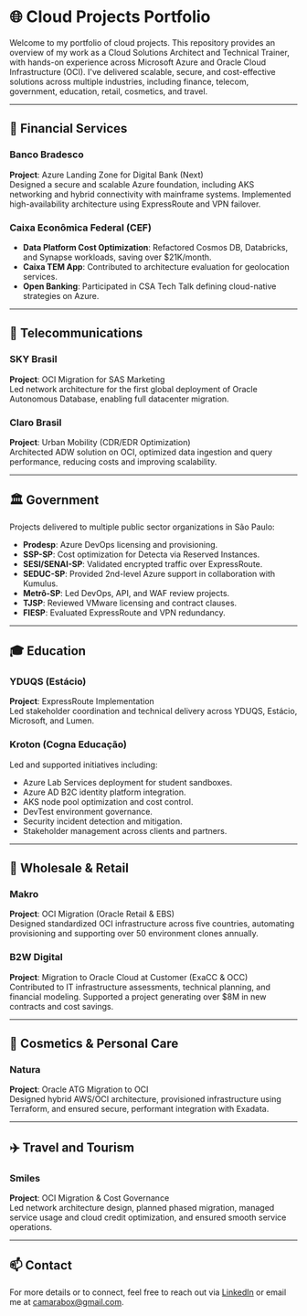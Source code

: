 # 🌐 Cloud Projects Portfolio

Welcome to my portfolio of cloud projects. This repository provides an overview of my work as a Cloud Solutions Architect and Technical Trainer, with hands-on experience across Microsoft Azure and Oracle Cloud Infrastructure (OCI). I've delivered scalable, secure, and cost-effective solutions across multiple industries, including finance, telecom, government, education, retail, cosmetics, and travel.

---

## 💼 Financial Services

### **Banco Bradesco**
**Project**: Azure Landing Zone for Digital Bank (Next)  
Designed a secure and scalable Azure foundation, including AKS networking and hybrid connectivity with mainframe systems. Implemented high-availability architecture using ExpressRoute and VPN failover.

### **Caixa Econômica Federal (CEF)**
- **Data Platform Cost Optimization**: Refactored Cosmos DB, Databricks, and Synapse workloads, saving over $21K/month.
- **Caixa TEM App**: Contributed to architecture evaluation for geolocation services.
- **Open Banking**: Participated in CSA Tech Talk defining cloud-native strategies on Azure.

---

## 📡 Telecommunications

### **SKY Brasil**
**Project**: OCI Migration for SAS Marketing  
Led network architecture for the first global deployment of Oracle Autonomous Database, enabling full datacenter migration.

### **Claro Brasil**
**Project**: Urban Mobility (CDR/EDR Optimization)  
Architected ADW solution on OCI, optimized data ingestion and query performance, reducing costs and improving scalability.

---

## 🏛️ Government

Projects delivered to multiple public sector organizations in São Paulo:
- **Prodesp**: Azure DevOps licensing and provisioning.
- **SSP-SP**: Cost optimization for Detecta via Reserved Instances.
- **SESI/SENAI-SP**: Validated encrypted traffic over ExpressRoute.
- **SEDUC-SP**: Provided 2nd-level Azure support in collaboration with Kumulus.
- **Metrô-SP**: Led DevOps, API, and WAF review projects.
- **TJSP**: Reviewed VMware licensing and contract clauses.
- **FIESP**: Evaluated ExpressRoute and VPN redundancy.

---

## 🎓 Education

### **YDUQS (Estácio)**
**Project**: ExpressRoute Implementation  
Led stakeholder coordination and technical delivery across YDUQS, Estácio, Microsoft, and Lumen.

### **Kroton (Cogna Educação)**
Led and supported initiatives including:
- Azure Lab Services deployment for student sandboxes.
- Azure AD B2C identity platform integration.
- AKS node pool optimization and cost control.
- DevTest environment governance.
- Security incident detection and mitigation.
- Stakeholder management across clients and partners.

---

## 🛒 Wholesale & Retail

### **Makro**
**Project**: OCI Migration (Oracle Retail & EBS)  
Designed standardized OCI infrastructure across five countries, automating provisioning and supporting over 50 environment clones annually.

### **B2W Digital**
**Project**: Migration to Oracle Cloud at Customer (ExaCC & OCC)  
Contributed to IT infrastructure assessments, technical planning, and financial modeling. Supported a project generating over $8M in new contracts and cost savings.

---

## 💄 Cosmetics & Personal Care

### **Natura**
**Project**: Oracle ATG Migration to OCI  
Designed hybrid AWS/OCI architecture, provisioned infrastructure using Terraform, and ensured secure, performant integration with Exadata.

---

## ✈️ Travel and Tourism

### **Smiles**
**Project**: OCI Migration & Cost Governance  
Led network architecture design, planned phased migration, managed service usage and cloud credit optimization, and ensured smooth service operations.

---

## 📫 Contact

For more details or to connect, feel free to reach out via [LinkedIn](https://www.linkedin.com/in/renatocamara) or email me at camarabox@gmail.com.
